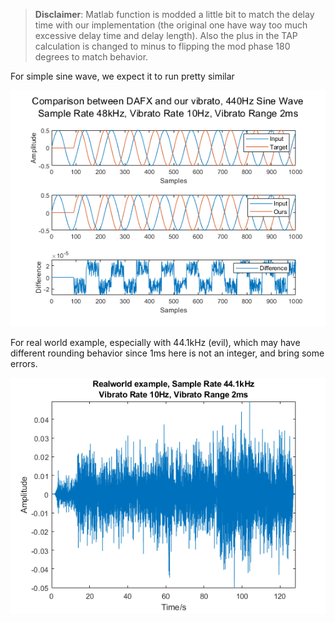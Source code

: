 > **Disclaimer**: Matlab function is modded a little bit to match the delay time with our implementation (the original one have way too much excessive delay time and delay length). Also the plus in the TAP calculation is changed to minus to flipping the mod phase 180 degrees to match behavior.

For simple sine wave, we expect it to run pretty similar

![alt text](https://github.com/SileYin/2022-MUSI6106/blob/assignment2_vibrato/plots/vibrato_440Hz_comparison.png?raw=true)

For real world example, especially with 44.1kHz (evil), which may have different rounding behavior since 1ms here is not an integer, and bring some errors.

![alt text](https://github.com/SileYin/2022-MUSI6106/blob/assignment2_vibrato/plots/realworld_vibrato_comparison.png?raw=true)
